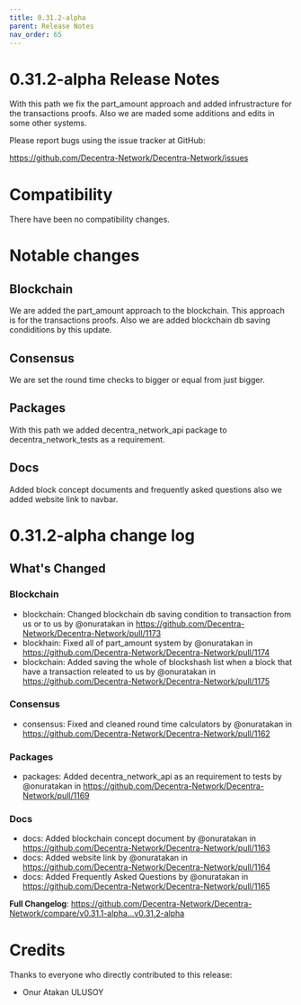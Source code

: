 ```yaml
---
title: 0.31.2-alpha
parent: Release Notes
nav_order: 65
---
```


# 0.31.2-alpha Release Notes

With this path we fix the part_amount approach and added infrustracture for the transactions proofs. Also we are maded some additions and edits in some other systems.

Please report bugs using the issue tracker at GitHub:

<https://github.com/Decentra-Network/Decentra-Network/issues>

# Compatibility

There have been no compatibility changes.

# Notable changes

## Blockchain
We are added the part_amount approach to the blockchain. This approach is for the transactions proofs. Also we are added blockchain db saving condiditions by this update.

## Consensus
We are set the round time checks to bigger or equal from just bigger.

## Packages
With this path we added decentra_network_api package to decentra_network_tests as a requirement.

## Docs

Added block concept documents and frequently asked questions also we added website link to navbar.

# 0.31.2-alpha change log

<!-- Release notes generated using configuration in .github/release.yml at master -->

## What's Changed
### Blockchain
* blockchain: Changed blockchain db saving condition to transaction from us or to us by @onuratakan in https://github.com/Decentra-Network/Decentra-Network/pull/1173
* blockhain: Fixed all of part_amount system by @onuratakan in https://github.com/Decentra-Network/Decentra-Network/pull/1174
* blockchain: Added saving the whole of blockshash list when a block that have a transaction releated to us by @onuratakan in https://github.com/Decentra-Network/Decentra-Network/pull/1175
### Consensus
* consensus: Fixed and cleaned round time calculators by @onuratakan in https://github.com/Decentra-Network/Decentra-Network/pull/1162
### Packages
* packages: Added decentra_network_api as an requirement to tests by @onuratakan in https://github.com/Decentra-Network/Decentra-Network/pull/1169
### Docs
* docs: Added blockchain concept document by @onuratakan in https://github.com/Decentra-Network/Decentra-Network/pull/1163
* docs: Added website link by @onuratakan in https://github.com/Decentra-Network/Decentra-Network/pull/1164
* docs: Added Frequently Asked Questions by @onuratakan in https://github.com/Decentra-Network/Decentra-Network/pull/1165


**Full Changelog**: https://github.com/Decentra-Network/Decentra-Network/compare/v0.31.1-alpha...v0.31.2-alpha


# Credits

Thanks to everyone who directly contributed to this release:

- Onur Atakan ULUSOY
